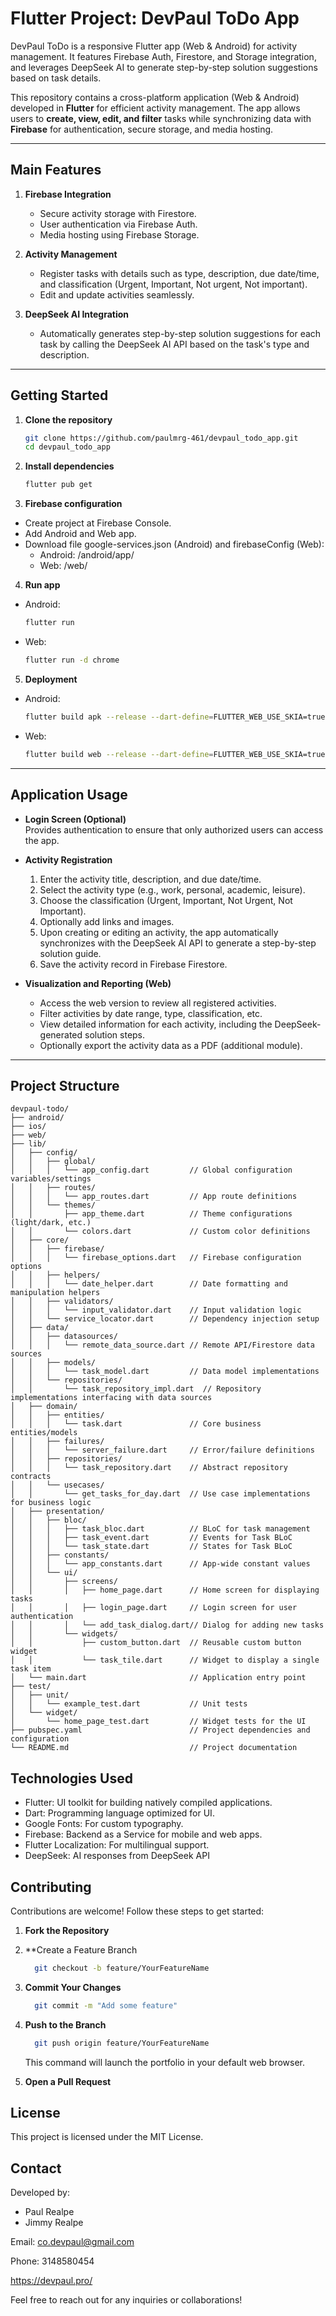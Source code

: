 # Flutter Project: DevPaul ToDo App

DevPaul ToDo is a responsive Flutter app (Web & Android) for activity management. It features Firebase Auth, Firestore, and Storage integration, and leverages DeepSeek AI to generate step-by-step solution suggestions based on task details.

This repository contains a cross-platform application (Web & Android) developed in **Flutter** for efficient activity management. The app allows users to **create, view, edit, and filter** tasks while synchronizing data with **Firebase** for authentication, secure storage, and media hosting.

---

## Main Features

1. **Firebase Integration**  
   - Secure activity storage with Firestore.  
   - User authentication via Firebase Auth.  
   - Media hosting using Firebase Storage.

2. **Activity Management**  
   - Register tasks with details such as type, description, due date/time, and classification (Urgent, Important, Not urgent, Not important).  
   - Edit and update activities seamlessly.

3. **DeepSeek AI Integration**  
   - Automatically generates step-by-step solution suggestions for each task by calling the DeepSeek AI API based on the task's type and description.

---

## Getting Started

1. **Clone the repository**  

   ```bash
   git clone https://github.com/paulmrg-461/devpaul_todo_app.git
   cd devpaul_todo_app
   ```

2. **Install dependencies**

   ```bash
   flutter pub get
   ```

3. **Firebase configuration**
- Create project at Firebase Console.
- Add Android and Web app.
- Download file google-services.json (Android) and firebaseConfig (Web):
  - Android: /android/app/
  - Web: /web/

4. **Run app**
- Android:
   ```bash
   flutter run
   ```
- Web:
   ```bash
   flutter run -d chrome
   ```

5. **Deployment**
- Android:
   ```bash
   flutter build apk --release --dart-define=FLUTTER_WEB_USE_SKIA=true
   ```
- Web:
   ```bash
   flutter build web --release --dart-define=FLUTTER_WEB_USE_SKIA=true
   ```
---
## Application Usage

- **Login Screen (Optional)**  
  Provides authentication to ensure that only authorized users can access the app.

- **Activity Registration**  
  1. Enter the activity title, description, and due date/time.  
  2. Select the activity type (e.g., work, personal, academic, leisure).  
  3. Choose the classification (Urgent, Important, Not Urgent, Not Important).  
  4. Optionally add links and images.  
  5. Upon creating or editing an activity, the app automatically synchronizes with the DeepSeek AI API to generate a step-by-step solution guide.  
  6. Save the activity record in Firebase Firestore.

- **Visualization and Reporting (Web)**  
  - Access the web version to review all registered activities.  
  - Filter activities by date range, type, classification, etc.  
  - View detailed information for each activity, including the DeepSeek-generated solution steps.  
  - Optionally export the activity data as a PDF (additional module).
---

## Project Structure

```plaintext
devpaul-todo/
├── android/
├── ios/
├── web/
├── lib/
│   ├── config/
│   │   ├── global/
│   │   │   └── app_config.dart         // Global configuration variables/settings
│   │   ├── routes/
│   │   │   └── app_routes.dart         // App route definitions
│   │   └── themes/
│   │       ├── app_theme.dart          // Theme configurations (light/dark, etc.)
│   │       └── colors.dart             // Custom color definitions
│   ├── core/
│   │   ├── firebase/
│   │   │   └── firebase_options.dart   // Firebase configuration options
│   │   ├── helpers/
│   │   │   └── date_helper.dart        // Date formatting and manipulation helpers
│   │   ├── validators/
│   │   │   └── input_validator.dart    // Input validation logic
│   │   └── service_locator.dart        // Dependency injection setup
│   ├── data/
│   │   ├── datasources/
│   │   │   └── remote_data_source.dart // Remote API/Firestore data sources
│   │   ├── models/
│   │   │   └── task_model.dart         // Data model implementations
│   │   └── repositories/
│   │       └── task_repository_impl.dart  // Repository implementations interfacing with data sources
│   ├── domain/
│   │   ├── entities/
│   │   │   └── task.dart               // Core business entities/models
│   │   ├── failures/
│   │   │   └── server_failure.dart     // Error/failure definitions
│   │   ├── repositories/
│   │   │   └── task_repository.dart    // Abstract repository contracts
│   │   └── usecases/
│   │       └── get_tasks_for_day.dart  // Use case implementations for business logic
│   ├── presentation/
│   │   ├── bloc/
│   │   │   ├── task_bloc.dart          // BLoC for task management
│   │   │   ├── task_event.dart         // Events for Task BLoC
│   │   │   └── task_state.dart         // States for Task BLoC
│   │   ├── constants/
│   │   │   └── app_constants.dart      // App-wide constant values
│   │   └── ui/
│   │       ├── screens/
│   │       │   ├── home_page.dart      // Home screen for displaying tasks
│   │       │   ├── login_page.dart     // Login screen for user authentication
│   │       │   └── add_task_dialog.dart// Dialog for adding new tasks
│   │       └── widgets/
│   │           ├── custom_button.dart  // Reusable custom button widget
│   │           └── task_tile.dart      // Widget to display a single task item
│   └── main.dart                       // Application entry point
├── test/
│   ├── unit/
│   │   └── example_test.dart           // Unit tests
│   └── widget/
│       └── home_page_test.dart         // Widget tests for the UI
├── pubspec.yaml                        // Project dependencies and configuration
└── README.md                           // Project documentation
```

## Technologies Used
- Flutter: UI toolkit for building natively compiled applications.
- Dart: Programming language optimized for UI.
- Google Fonts: For custom typography.
- Firebase: Backend as a Service for mobile and web apps.
- Flutter Localization: For multilingual support.
- DeepSeek: AI responses from DeepSeek API

## Contributing
Contributions are welcome! Follow these steps to get started:

1. **Fork the Repository**

2. **Create a Feature Branch

   ```bash
     git checkout -b feature/YourFeatureName
   ```
3. **Commit Your Changes**

   ```bash
     git commit -m "Add some feature"
   ```
4. **Push to the Branch**

   ```bash
     git push origin feature/YourFeatureName
   ```
   This command will launch the portfolio in your default web browser.
5. **Open a Pull Request**

## License
This project is licensed under the MIT License.

## Contact
Developed by:
- Paul Realpe
- Jimmy Realpe

Email: co.devpaul@gmail.com

Phone: 3148580454

<a  href="https://devpaul.pro">https://devpaul.pro/</a>

Feel free to reach out for any inquiries or collaborations!